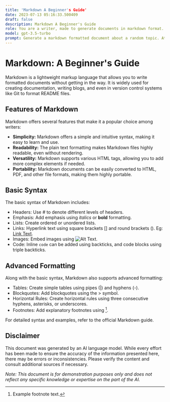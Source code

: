 ```yaml
---
title: 'Markdown A Beginner's Guide'
date: 2023-07-13 05:16:33.500409
draft: false
description: Markdown A Beginner's Guide
role: You are a writer, made to generate documents in markdown format. It is very important that all of the documents you generate are in valid markdown format.
model: gpt-3.5-turbo
prompt: Generate a markdown formatted document about a random topic. At the bottom, include a disclaimer explaining that the document was generated by you. The first line of the document should be the title. Make sure that the entire document is in proper markdown format, using a mix of various tags to make the document visually appealing.
---
```


# Markdown: A Beginner's Guide

Markdown is a lightweight markup language that allows you to write formatted documents without getting in the way. It is widely used for creating documentation, writing blogs, and even in version control systems like Git to format README files.

## Features of Markdown

Markdown offers several features that make it a popular choice among writers:

- **Simplicity:** Markdown offers a simple and intuitive syntax, making it easy to learn and use.
- **Readability:** The plain text formatting makes Markdown files highly readable, even without rendering.
- **Versatility:** Markdown supports various HTML tags, allowing you to add more complex elements if needed.
- **Portability:** Markdown documents can be easily converted to HTML, PDF, and other file formats, making them highly portable.

## Basic Syntax

The basic syntax of Markdown includes:

- Headers: Use # to denote different levels of headers.
- Emphasis: Add emphasis using *italics* or **bold** formatting.
- Lists: Create ordered or unordered lists.
- Links: Hyperlink text using square brackets [] and round brackets (). Eg: [Link Text](URL).
- Images: Embed images using ![Alt Text](URL).
- Code: Inline `code` can be added using backticks, and code blocks using triple backticks.

## Advanced Formatting

Along with the basic syntax, Markdown also supports advanced formatting:

- Tables: Create simple tables using pipes (|) and hyphens (-).
- Blockquotes: Add blockquotes using the > symbol.
- Horizontal Rules: Create horizontal rules using three consecutive hyphens, asterisks, or underscores.
- Footnotes: Add explanatory footnotes using [^1].

For detailed syntax and examples, refer to the official Markdown guide.

## Disclaimer

This document was generated by an AI language model. While every effort has been made to ensure the accuracy of the information presented here, there may be errors or inconsistencies. Please verify the content and consult additional sources if necessary.

[^1]: Example footnote text.

*Note: This document is for demonstration purposes only and does not reflect any specific knowledge or expertise on the part of the AI.*

